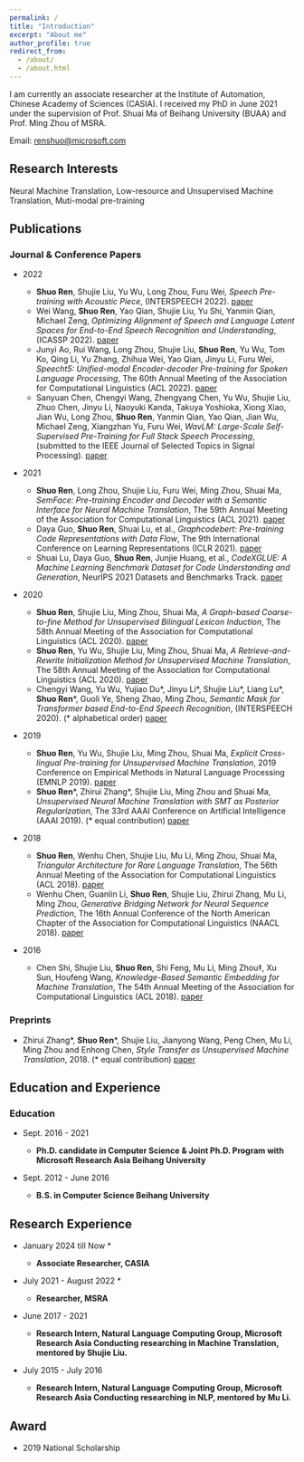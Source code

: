 ```yaml
---
permalink: /
title: "Introduction"
excerpt: "About me"
author_profile: true
redirect_from: 
  - /about/
  - /about.html
---
```


I am currently an associate researcher at the Institute of Automation, Chinese Academy of Sciences (CASIA). I received my PhD in June 2021 under the supervision of Prof. Shuai Ma of Beihang University (BUAA) and Prof. Ming Zhou of MSRA. 

Email: renshuo@microsoft.com

## Research Interests

Neural Machine Translation, Low-resource and Unsupervised Machine Translation, Muti-modal pre-training

## Publications

### Journal & Conference Papers
* 2022
    - **Shuo Ren**, Shujie Liu, Yu Wu, Long Zhou, Furu Wei, *Speech Pre-training with Acoustic Piece*, (INTERSPEECH 2022). [paper](https://arxiv.org/pdf/2204.03240.pdf)
    - Wei Wang, **Shuo Ren**, Yao Qian, Shujie Liu, Yu Shi, Yanmin Qian, Michael Zeng, *Optimizing Alignment of Speech and Language Latent Spaces for End-to-End Speech Recognition and Understanding*,  (ICASSP 2022). [paper](https://arxiv.org/pdf/2110.12138.pdf)
    - Junyi Ao, Rui Wang, Long Zhou, Shujie Liu, **Shuo Ren**, Yu Wu, Tom Ko, Qing Li, Yu Zhang, Zhihua Wei, Yao Qian, Jinyu Li, Furu Wei, *Speecht5: Unified-modal Encoder-decoder Pre-training for Spoken Language Processing*, The 60th Annual Meeting of the Association for Computational Linguistics (ACL 2022). [paper](https://arxiv.org/pdf/2110.07205.pdf)
    - Sanyuan Chen, Chengyi Wang, Zhengyang Chen, Yu Wu, Shujie Liu, Zhuo Chen, Jinyu Li, Naoyuki Kanda, Takuya Yoshioka, Xiong Xiao, Jian Wu, Long Zhou, **Shuo Ren**, Yanmin Qian, Yao Qian, Jian Wu, Michael Zeng, Xiangzhan Yu, Furu Wei, *WavLM: Large-Scale Self-Supervised Pre-Training for Full Stack Speech Processing*, (submitted to the IEEE Journal of Selected Topics in Signal Processing). [paper](https://arxiv.org/pdf/2110.13900.pdf) 

* 2021
    - **Shuo Ren**, Long Zhou, Shujie Liu, Furu Wei, Ming Zhou, Shuai Ma, *SemFace: Pre-training Encoder and Decoder with a Semantic Interface for Neural Machine Translation*, The 59th Annual Meeting of the Association for Computational Linguistics (ACL 2021). [paper](https://aclanthology.org/2021.acl-long.348.pdf)
    - Daya Guo, **Shuo Ren**, Shuai Lu, et al., *Graphcodebert: Pre-training Code Representations with Data Flow*, The 9th International Conference on Learning Representations (ICLR 2021). [paper](https://arxiv.org/pdf/2009.08366.pdf)
    - Shuai Lu, Daya Guo, **Shuo Ren**, Junjie Huang, et al., *CodeXGLUE: A Machine Learning Benchmark Dataset for Code Understanding and Generation*, NeurIPS 2021 Datasets and Benchmarks Track. [paper](https://arxiv.org/pdf/2102.04664.pdf) 

* 2020
    - **Shuo Ren**, Shujie Liu, Ming Zhou, Shuai Ma, *A Graph-based Coarse-to-fine Method for Unsupervised Bilingual Lexicon Induction*, The 58th Annual Meeting of the Association for Computational Linguistics (ACL 2020). [paper](https://www.aclweb.org/anthology/2020.acl-main.318.pdf)
    - **Shuo Ren**, Yu Wu, Shujie Liu, Ming Zhou, Shuai Ma, *A Retrieve-and-Rewrite Initialization Method for Unsupervised Machine Translation*, The 58th Annual Meeting of the Association for Computational Linguistics (ACL 2020). [paper](https://www.aclweb.org/anthology/2020.acl-main.320.pdf)
    - Chengyi Wang, Yu Wu, Yujiao Du\*, Jinyu Li\*, Shujie Liu\*, Liang Lu\*, **Shuo Ren**\*, Guoli Ye, Sheng Zhao, Ming Zhou, 
*Semantic Mask for Transformer based End-to-End Speech Recognition*, (INTERSPEECH 2020). (* alphabetical order) [paper](https://arxiv.org/pdf/1912.03010.pdf)

* 2019
    - **Shuo Ren**, Yu Wu, Shujie Liu, Ming Zhou, Shuai Ma, *Explicit Cross-lingual Pre-training for Unsupervised Machine Translation*, 2019 Conference on Empirical Methods in Natural Language Processing (EMNLP 2019). [paper](https://arxiv.org/pdf/1909.00180.pdf)
    - **Shuo Ren**\*, Zhirui Zhang\*, Shujie Liu, Ming Zhou and Shuai Ma, *Unsupervised Neural Machine Translation with SMT as Posterior Regularization*, The 33rd AAAI Conference on Artificial Intelligence (AAAI 2019). (* equal contribution) [paper](https://arxiv.org/pdf/1901.04112.pdf)

* 2018
    - **Shuo Ren**, Wenhu Chen, Shujie Liu, Mu Li, Ming Zhou, Shuai Ma, *Triangular Architecture for Rare Language Translation*, The 56th Annual Meeting of the Association for Computational Linguistics (ACL 2018). [paper](https://arxiv.org/pdf/1805.04813.pdf)
    - Wenhu Chen, Guanlin Li, **Shuo Ren**, Shujie Liu, Zhirui Zhang, Mu Li, Ming Zhou, *Generative Bridging Network for Neural Sequence Prediction*, The 16th Annual Conference of the North American Chapter of the Association for Computational Linguistics (NAACL 2018). [paper](https://www.aclweb.org/anthology/N18-1154.pdf)

* 2016
    - Chen Shi, Shujie Liu, **Shuo Ren**, Shi Feng, Mu Li, Ming Zhou‡, Xu Sun, Houfeng Wang, *Knowledge-Based Semantic Embedding for Machine Translation*, The 54th Annual Meeting of the Association for Computational Linguistics (ACL 2018). [paper](https://www.aclweb.org/anthology/P16-1212.pdf)

### Preprints

- Zhirui Zhang\*, **Shuo Ren**\*, Shujie Liu, Jianyong Wang, Peng Chen, Mu Li, Ming Zhou and Enhong Chen, *Style Transfer as Unsupervised Machine Translation*, 2018. (* equal contribution) [paper](https://arxiv.org/pdf/1808.07894.pdf)

## Education and Experience

### Education

* Sept. 2016 - 2021
    - **Ph.D. candidate in Computer Science & Joint Ph.D. Program with Microsoft Research Asia
Beihang University**

* Sept. 2012 - June 2016
    - **B.S. in Computer Science
Beihang University**

## Research Experience
* January 2024 till Now *
  - **Associate Researcher, CASIA**
    
* July 2021 - August 2022 *
  - **Researcher, MSRA**

* June 2017 - 2021
    - **Research Intern, Natural Language Computing Group, Microsoft Research Asia
Conducting researching in Machine Translation, mentored by Shujie Liu.**

* July 2015 - July 2016
    - **Research Intern, Natural Language Computing Group, Microsoft Research Asia
Conducting researching in NLP, mentored by Mu Li.**

## Award

* 2019 National Scholarship

